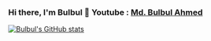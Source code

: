 ### Hi there, I'm Bulbul  👋 Youtube : [Md. Bulbul Ahmed](https://www.youtube.com/mdbulbulahmed)



[![Bulbul's GitHub stats](https://github-readme-stats.vercel.app/api?username=bulbulahmed9&count_private=true&show_icons=true&theme=dracula)](https://github.com/bulbulahmed9/github-readme-stats)
